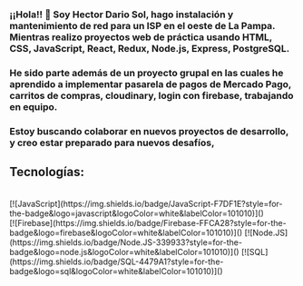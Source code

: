 ### ¡¡Hola!! 👋 Soy Hector Dario Sol, hago instalación y mantenimiento de red para un ISP en el oeste de La Pampa. Mientras realizo proyectos web de práctica usando HTML, CSS, JavaScript, React, Redux, Node.js, Express, PostgreSQL.
### He sido parte además de un proyecto grupal en las cuales he aprendido a implementar pasarela de pagos de Mercado Pago, carritos de compras, cloudinary, login con firebase, trabajando en equipo.
### Estoy buscando colaborar en nuevos proyectos de desarrollo, y creo estar preparado para nuevos desafíos, 
<!--
**hectordsol/hectordsol** is a ✨ _special_ ✨ repository because its `README.md` (this file) appears on your GitHub profile.

Here are some ideas to get you started:

- 🔭 I’m currently working on ...
- 🌱 I’m currently learning ...
- 👯 I’m looking to collaborate on ...
- 🤔 I’m looking for help with ...
- 💬 Ask me about ...
- 📫 How to reach me: ...
- 😄 Pronouns: ...
- ⚡ Fun fact: ...
-->
## Tecnologías:

</br>
[![JavaScript](https://img.shields.io/badge/JavaScript-F7DF1E?style=for-the-badge&logo=javascript&logoColor=white&labelColor=101010)]()
</br>
[![Firebase](https://img.shields.io/badge/Firebase-FFCA28?style=for-the-badge&logo=firebase&logoColor=white&labelColor=101010)]()
[![Node.JS](https://img.shields.io/badge/Node.JS-339933?style=for-the-badge&logo=node.js&logoColor=white&labelColor=101010)]()
[![SQL](https://img.shields.io/badge/SQL-4479A1?style=for-the-badge&logo=sql&logoColor=white&labelColor=101010)]()
</br>
